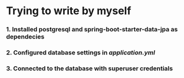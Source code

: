 # Trying to write by myself

### 1. Installed postgresql and spring-boot-starter-data-jpa as dependecies

### 2. Configured database settings in <em>application.yml</em>

### 3. Connected to the database with superuser credentials